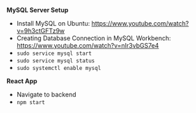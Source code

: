 **MySQL Server Setup**
- Install MySQL on Ubuntu: https://www.youtube.com/watch?v=9h3ctGFTz9w
- Creating Database Connection in MySQL Workbench: https://www.youtube.com/watch?v=nIr3vbGS7e4
- `sudo service mysql start`
- `sudo service mysql status`
- `sudo systemctl enable mysql`

**React App**
- Navigate to backend
- `npm start`